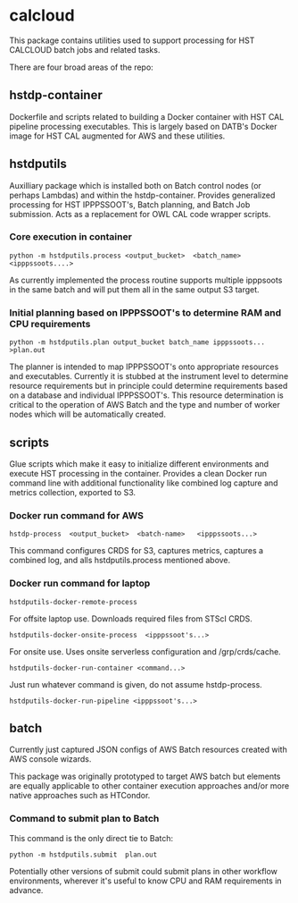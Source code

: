 # calcloud

This package contains utilities used to support processing for HST
CALCLOUD batch jobs and related tasks.

There are four broad areas of the repo:

## hstdp-container

Dockerfile and scripts related to building a Docker container with HST
CAL pipeline processing executables.  This is largely based on DATB's
Docker image for HST CAL augmented for AWS and these utilities.
		   
## hstdputils

Auxilliary package which is installed both on Batch control nodes (or
perhaps Lambdas) and within the hstdp-container.  Provides generalized
processing for HST IPPPSSOOT's, Batch planning, and Batch Job
submission.  Acts as a replacement for OWL CAL code wrapper scripts.

### Core execution in container

```
python -m hstdputils.process <output_bucket>  <batch_name>  <ipppssoots....>
```

As currently implemented the process routine supports multiple ipppsoots in
the same batch and will put them all in the same output S3 target.

### Initial planning based on IPPPSSOOT's to determine RAM and CPU requirements

```
python -m hstdputils.plan output_bucket batch_name ipppssoots... >plan.out
```

The planner is intended to map IPPPSSOOT's onto appropriate resources and
executables.   Currently it is stubbed at the instrument level to determine
resource requirements but in principle could determine requirements based on
a database and individual IPPPSSOOT's.  This resource determination is critical
to the operation of AWS Batch and the type and number of worker nodes which
will be automatically created.

## scripts

Glue scripts which make it easy to initialize different environments
and execute HST processing in the container.  Provides a clean Docker
run command line with additional functionality like combined log
capture and metrics collection, exported to S3.

### Docker run command for AWS

```
hstdp-process  <output_bucket>  <batch-name>   <ipppssoots...>
```

This command configures CRDS for S3, captures metrics, captures a combined
log, and alls hstdputils.process mentioned above.

### Docker run command for laptop

```
hstdputils-docker-remote-process
```

For offsite laptop use.  Downloads required files from STScI CRDS.

```
hstdputils-docker-onsite-process  <ipppssoot's...>
```

For onsite use.  Uses onsite serverless configuration and /grp/crds/cache.

```
hstdputils-docker-run-container <command...>
```

Just run whatever command is given,  do not assume hstdp-process.

```
hstdputils-docker-run-pipeline <ipppssoot's...>
```

## batch

Currently just captured JSON configs of AWS Batch resources created
with AWS console wizards.

This package was originally prototyped to target AWS batch but elements
are equally applicable to other container execution approaches and/or
more native approaches such as HTCondor.

### Command to submit plan to Batch

This command is the only direct tie to Batch:

```
python -m hstdputils.submit  plan.out
```

Potentially other versions of submit could submit plans in other workflow
environments,  wherever it's useful to know CPU and RAM requirements in
advance.


